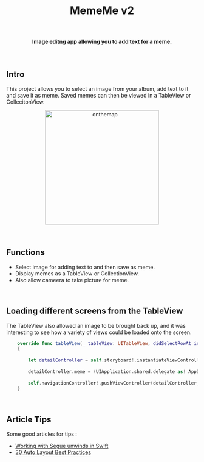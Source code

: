 <h1 align="center"> MemeMe v2 </h1> <br>

<h4 align="center">Image editng app allowing you to add text for a meme.</h4> <br>
 

## Intro

This project allows you to select an image from your album, add text to it and save it as meme. Saved memes can then be viewed in a TableView or CollecitonView.

<p align="center">
  <img alt="onthemap" title="onthemap" src="screenshots/mmv2.gif" width=300>
</p>
<br>

## Functions 

* Select image for adding text to and then save as meme.
* Display memes as a TableView or CollectionView.   
* Also allow cameera to take picture for meme.
<br>

## Loading different screens from the TableView

The TableView also allowed an image to be brought back up, and it was interesting to see how a variety of views could be loaded onto the screen. 

``` swift
    override func tableView(_ tableView: UITableView, didSelectRowAt indexPath: IndexPath)
    {
        
        let detailController = self.storyboard!.instantiateViewController(withIdentifier: "MemeDetailController") as! MemeDetailController
        
        detailController.meme = (UIApplication.shared.delegate as! AppDelegate).myMemes[(indexPath as NSIndexPath).row]
        
        self.navigationController!.pushViewController(detailController, animated: true)
    }
```
<br>

## Article Tips

Some good articles for tips : <br>
* <a href="https://www.yudiz.com/working-with-unwind-segues-in-swift" target="_blank">Working with Segue unwinds in Swift</a><br>
* <a href="https://blog.supereasyapps.com/30-auto-layout-best-practices/#layout-ui-for-one-iphone" target="_blank">30 Auto Layout Best Practices</a>
